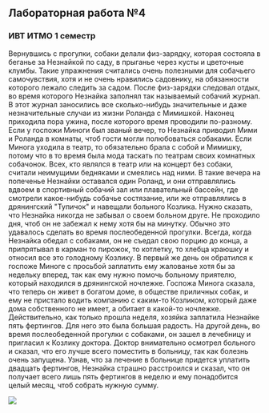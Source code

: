 ## Лабораторная работа №4
### ИВТ ИТМО 1 семестр

Вернувшись с прогулки, собаки делали физ-зарядку, которая состояла в беганье за Незнайкой по саду, в прыганье через кусты и цветочные клумбы. Такие упражнения считались очень полезными для собачьего самочувствия, хотя и не очень нравились садовнику, на обязанности которого лежало следить за садом. После физ-зарядки следовал отдых, во время которого Незнайка заполнял так называемый собачий журнал. В этот журнал заносились все сколько-нибудь значительные и даже незначительные случаи из жизни Роланда с Мимишкой. Наконец приходила пора ужина, после которого время проводили по-разному. Если у госпожи Миноги был званый вечер, то Незнайка приводил Мими и Роланда в комнаты, чтоб гости могли полюбоваться собаками. Если Минога уходила в театр, то обязательно брала с собой и Мимишку, потому что в то время была мода таскать по театрам своих комнатных собачонок. Всех, кто являлся в театр или на концерт без собаки, считали неимущими бедняками и смеялись над ними. В такие вечера на попеченье Незнайки оставался один Роланд, и они отправлялись вдвоем в спортивный собачий зал или плавательный бассейн, где смотрели какое-нибудь собачье состязание, или же отправлялись в дрянингский "Тупичок" и навещали больного Козлика. Нужно сказать, что Незнайка никогда не забывал о своем больном друге. Не проходило дня, чтоб он не забежал к нему хотя бы на минутку. Обычно это удавалось сделать во время послеобеденной прогулки. Всегда, когда Незнайка обедал с собаками, он не съедал свою порцию до конца, а припрятывал в карман то пирожок, то котлетку, то хлебца краюшку и относил все это голодному Козлику. В первый же день он обратился к госпоже Миноге с просьбой заплатить ему жалованье хотя бы за недельку вперед, так как ему нужно помочь больному приятелю, который находился в дрянингской ночлежке. Госпожа Минога сказала, что теперь он живет в богатом доме, в обществе приличных собак, и ему не пристало водить компанию с каким-то Козликом, который даже дома собственного не имеет, а обитает в какой-то ночлежке. Действительно, как только прошла неделя, хозяйка заплатила Незнайке пять фертингов. Для него это была большая радость. На другой день, во время послеобеденной прогулки с собаками, он зашел в лечебницу и пригласил к Козлику доктора. Доктор внимательно осмотрел больного и сказал, что его лучше всего поместить в больницу, так как болезнь очень запущена. Узнав, что за лечение в больнице придется уплатить двадцать фертингов, Незнайка страшно расстроился и сказал, что он получает всего лишь пять фертингов в неделю и ему понадобится целый месяц, чтоб собрать нужную сумму.

![](https://img10.reactor.cc/pics/post/enmarchenoire-%D1%84%D0%BE%D1%82%D0%BE%D1%81%D0%B5%D1%82-%D0%B1%D0%BE%D0%BB%D1%8C%D1%88%D0%B8%D0%B5-%D1%81%D0%B8%D1%81%D1%8C%D0%BA%D0%B8-%D1%81%D0%B8%D1%81%D1%8C%D0%BA%D0%B8-6207263.jpeg)
